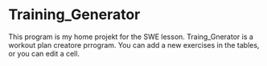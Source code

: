 # Training_Generator
This program is my home projekt for the SWE lesson.
Traing_Gnerator is a workout plan creatore prrogram. You can add a new exercises in the tables, or you can edit a cell.
